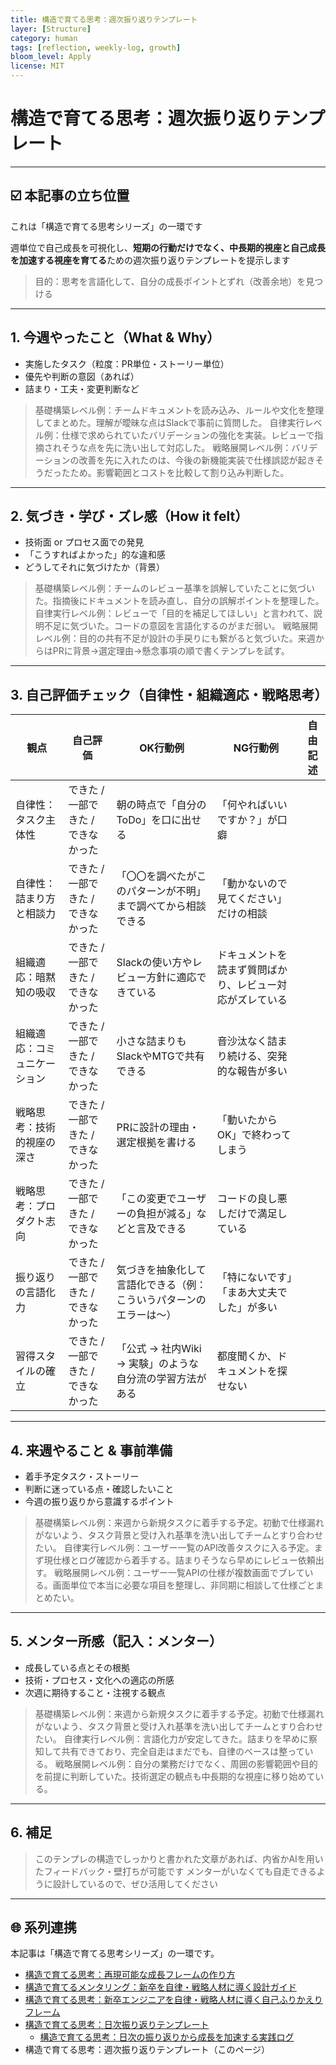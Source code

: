 ```yaml
---
title: 構造で育てる思考：週次振り返りテンプレート
layer: [Structure]
category: human
tags: [reflection, weekly-log, growth]
bloom_level: Apply
license: MIT
---
```


# 構造で育てる思考：週次振り返りテンプレート

---

## ☑️ 本記事の立ち位置

これは「構造で育てる思考シリーズ」の一環です

週単位で自己成長を可視化し、**短期の行動だけでなく、中長期的視座と自己成長を加速する視座を育てる**ための週次振り返りテンプレートを提示します

> 目的：思考を言語化して、自分の成長ポイントとずれ（改善余地）を見つける

---

## 1.  今週やったこと（What & Why）

- 実施したタスク（粒度：PR単位・ストーリー単位）
- 優先や判断の意図（あれば）
- 詰まり・工夫・変更判断など

> 基礎構築レベル例：チームドキュメントを読み込み、ルールや文化を整理してまとめた。理解が曖昧な点はSlackで事前に質問した。
> 自律実行レベル例：仕様で求められていたバリデーションの強化を実装。レビューで指摘されそうな点を先に洗い出して対応した。
> 戦略展開レベル例：バリデーションの改善を先に入れたのは、今後の新機能実装で仕様誤認が起きそうだったため。影響範囲とコストを比較して割り込み判断した。

---

## 2.  気づき・学び・ズレ感（How it felt）

- 技術面 or プロセス面での発見
- 「こうすればよかった」的な違和感
- どうしてそれに気づけたか（背景）

> 基礎構築レベル例：チームのレビュー基準を誤解していたことに気づいた。指摘後にドキュメントを読み直し、自分の誤解ポイントを整理した。
> 自律実行レベル例：レビューで「目的を補足してほしい」と言われて、説明不足に気づいた。コードの意図を言語化するのがまだ弱い。
> 戦略展開レベル例：目的の共有不足が設計の手戻りにも繋がると気づいた。来週からはPRに背景→選定理由→懸念事項の順で書くテンプレを試す。

---

## 3.  自己評価チェック（自律性・組織適応・戦略思考）

| 観点 | 自己評価 | OK行動例 | NG行動例 | 自由記述 |
|------|-----------|-----------|-----------|-----------|
| 自律性：タスク主体性 | できた / 一部できた / できなかった | 朝の時点で「自分のToDo」を口に出せる | 「何やればいいですか？」が口癖 |  |
| 自律性：詰まり方と相談力 | できた / 一部できた / できなかった | 「〇〇を調べたがこのパターンが不明」まで調べてから相談できる | 「動かないので見てください」だけの相談 |  |
| 組織適応：暗黙知の吸収 | できた / 一部できた / できなかった | Slackの使い方やレビュー方針に適応できている | ドキュメントを読まず質問ばかり、レビュー対応がズレている |  |
| 組織適応：コミュニケーション | できた / 一部できた / できなかった | 小さな詰まりもSlackやMTGで共有できる | 音沙汰なく詰まり続ける、突発的な報告が多い |  |
| 戦略思考：技術的視座の深さ | できた / 一部できた / できなかった | PRに設計の理由・選定根拠を書ける | 「動いたからOK」で終わってしまう |  |
| 戦略思考：プロダクト志向 | できた / 一部できた / できなかった | 「この変更でユーザーの負担が減る」などと言及できる | コードの良し悪しだけで満足している |  |
| 振り返りの言語化力 | できた / 一部できた / できなかった | 気づきを抽象化して言語化できる（例：こういうパターンのエラーは〜） | 「特にないです」「まあ大丈夫でした」が多い |  |
| 習得スタイルの確立 | できた / 一部できた / できなかった | 「公式 → 社内Wiki → 実験」のような自分流の学習方法がある | 都度聞くか、ドキュメントを探せない |  |

---

## 4.  来週やること & 事前準備

- 着手予定タスク・ストーリー
- 判断に迷っている点・確認したいこと
- 今週の振り返りから意識するポイント

> 基礎構築レベル例：来週から新規タスクに着手する予定。初動で仕様漏れがないよう、タスク背景と受け入れ基準を洗い出してチームとすり合わせたい。
> 自律実行レベル例：ユーザー一覧のAPI改善タスクに入る予定。まず現仕様とログ確認から着手する。詰まりそうなら早めにレビュー依頼出す。
> 戦略展開レベル例：ユーザー一覧APIの仕様が複数画面でブレている。画面単位で本当に必要な項目を整理し、非同期に相談して仕様ごとまとめたい。

---

## 5.  メンター所感（記入：メンター）

- 成長している点とその根拠
- 技術・プロセス・文化への適応の所感
- 次週に期待すること・注視する観点

> 基礎構築レベル例：来週から新規タスクに着手する予定。初動で仕様漏れがないよう、タスク背景と受け入れ基準を洗い出してチームとすり合わせたい。
> 自律実行レベル例：言語化力が安定してきた。詰まりを早めに察知して共有できており、完全自走はまだでも、自律のベースは整っている。
> 戦略展開レベル例：自分の業務だけでなく、周囲の影響範囲や目的を前提に判断していた。技術選定の観点も中長期的な視座に移り始めている。

---

## 6. 補足

> このテンプレの構造でしっかりと書かれた文章があれば、内省かAIを用いたフィードバック・壁打ちが可能です
> メンターがいなくても自走できるように設計しているので、ぜひ活用してください

---

## 🌐 系列連携

本記事は「構造で育てる思考シリーズ」の一環です。

- [構造で育てる思考：再現可能な成長フレームの作り方](https://zenn.dev/kanaria007/articles/83c40a125d90b5)
- [構造で育てるメンタリング：新卒を自律・戦略人材に導く設計ガイド](https://zenn.dev/kanaria007/articles/0cc9d4ed1a898a)
- [構造で育てる思考：新卒エンジニアを自律・戦略人材に導く自己ふりかえりフレーム](https://zenn.dev/kanaria007/articles/a6fa4eef6cccb9)
- [構造で育てる思考：日次振り返りテンプレート](https://zenn.dev/kanaria007/articles/e0a316aec008fa)
  - [構造で育てる思考：日次の振り返りから成長を加速する実践ログ](https://zenn.dev/kanaria007/articles/a1ac72292d9ef3)
- 構造で育てる思考：週次振り返りテンプレート（このページ）